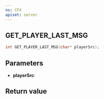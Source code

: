 ```yaml
---
ns: CFX
apiset: server
---
```

## GET_PLAYER_LAST_MSG

```c
int GET_PLAYER_LAST_MSG(char* playerSrc);
```


## Parameters
* **playerSrc**: 

## Return value
